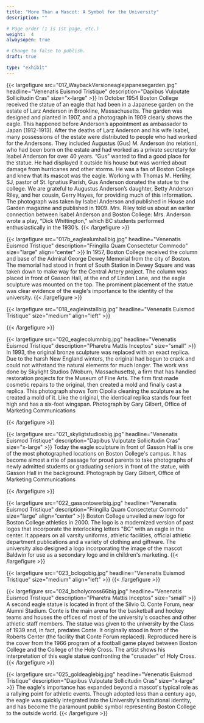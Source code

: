 ```yaml
---
title: "More Than a Mascot: A Symbol for the University"
description: ""

# Page order (1 is 1st page, etc.)
weight:  4
alwaysopen: true

# Change to false to publish.
draft: true

type: "exhibit"
---
```


{{< largefigure src="017_WaybackVersioneaglejapanesegarden.jpg"
                headline="Venenatis Euismod Tristique"
                description="Dapibus Vulputate Sollicitudin Cras"
                size="x-large" >}}
In October 1954 Boston College received the statue of an eagle that had been in a Japanese garden on the estate of Larz Anderson in Brookline, Massachusetts. The garden was designed and planted in 1907, and a photograph in 1909 clearly shows the eagle. This happened before Anderson’s appointment as ambassador to Japan  (1912-1913). After the deaths of Larz Anderson and his wife Isabel, many possessions of the estate were distributed to people who had worked for the Andersons. They included Augustus (Gus) M. Anderson (no relation), who had been born on the estate and had worked as a private secretary for Isabel Anderson for over 40 years. “Gus” wanted to find a good place for the statue. He had displayed it outside his house but was worried about damage from hurricanes and other storms.  He was a fan of Boston College and knew that its mascot was the eagle. Working with Thomas M. Herlihy, SJ, pastor of St. Ignatius Parish, Gus Anderson donated the statue to the college. We are grateful to Augustus Anderson’s daughter, Betty Anderson Riley, and her cousin, Gerry Hayes, for providing much of this information. The photograph was taken by Isabel Anderson and published in House and Garden magazine and published in 1909. Mrs. Riley told us about an earlier connection between Isabel Anderson and Boston College: Mrs. Anderson wrote a play, “Dick Whittington,” which BC students performed enthusiastically in the 1930’s.
{{< /largefigure >}}

{{< largefigure src="017b_eaglealumhallbig.jpg"
                headline="Venenatis Euismod Tristique"
                description="Fringilla Quam Consectetur Commodo" 
                size="large" align="center" >}}
In 1957, Boston College received the column and base of the Admiral George Dewey Memorial from the city of Boston. The memorial had stood in front of South Station in Dewey Square and was taken down to make way for the Central Artery project. The column was placed in front of Gasson Hall, at the end of Linden Lane, and the eagle sculpture was mounted on the top. The prominent placement of the statue was clear evidence of the eagle's importance to the identity of the university.
{{< /largefigure >}}

{{< largefigure src="018_eagleinstallbig.jpg"
                headline="Venenatis Euismod Tristique"
                size="medium"
                align="left" >}}

{{< /largefigure >}}

{{< largefigure src="020_eaglecolumnbig.jpg"
                headline="Venenatis Euismod Tristique"
                description="Pharetra Mattis Inceptos"
                size="small" >}}
In 1993, the original bronze sculpture was replaced with an exact replica. Due to the harsh New England winters, the original had begun to crack and could not withstand the natural elements for much longer. The work was done by Skylight Studios (Woburn, Massachusetts), a firm that has handled restoration projects for the Museum of Fine Arts. The firm first made cosmetic repairs to the original, then created a mold and finally cast a replica. This photograph shows Tom Cipolla cleaning the sculpture as he created a mold of it. Like the original, the identical replica stands four feet high and has a six-foot wingspan. 
Photograph by Gary Gilbert, Office of Marketing Communications

{{< /largefigure >}}

{{< largefigure src="021_skyligtstudiosbig.jpg"
                headline="Venenatis Euismod Tristique"
                description="Dapibus Vulputate Sollicitudin Cras"
                size="x-large" >}}
Today the eagle sculpture in front of Gasson Hall is one of the most photographed locations on Boston College's campus. It has become almost a rite of passage for proud parents to take photographs of newly admitted students or graduating seniors in front of the statue, with Gasson Hall in the background.
Photograph by Gary Gilbert, Office of Marketing Communications

{{< /largefigure >}}

{{< largefigure src="022_gassontowerbig.jpg"
                headline="Venenatis Euismod Tristique"
                description="Fringilla Quam Consectetur Commodo" 
                size="large" align="center" >}}
Boston College unveiled a new logo for Boston College athletics in 2000. The logo is a modernized version of past logos that incorporate the interlocking letters "BC" with an eagle in the center. It appears on all varsity uniforms, athletic facilities, official athletic department publications and a variety of clothing and giftware. The university also designed a logo incorporating the image of the mascot Baldwin for use as a secondary logo and in children's marketing.
{{< /largefigure >}}

{{< largefigure src="023_bclogobig.jpg"
                headline="Venenatis Euismod Tristique"
                size="medium"
                align="left" >}}
{{< /largefigure >}}

{{< largefigure src="024_bcholycross66big.jpg"
                headline="Venenatis Euismod Tristique"
                description="Pharetra Mattis Inceptos"
                size="small" >}}
A second eagle statue is located in front of the Silvio O. Conte Forum, near Alumni Stadium. Conte is the main arena for the basketball and hockey teams and houses the offices of most of the university's coaches and other athletic staff members. The statue was given to the university by the Class of 1939 and, in fact, predates Conte. It originally stood in front of the Roberts Center (the facility that Conte Forum replaced). Reproduced here is the cover from the 1966 program of a football game played between Boston College and the College of the Holy Cross. The artist shows his interpretation of this eagle statue confronting the "crusader" of Holy Cross.
{{< /largefigure >}}

{{< largefigure src="025_goldeaglebig.jpg"
                headline="Venenatis Euismod Tristique"
                description="Dapibus Vulputate Sollicitudin Cras"
                size="x-large" >}}
The eagle's importance has expanded beyond a mascot's typical role as a rallying point for athletic events. Though adopted less than a century ago, the eagle was quickly integrated into the University's institutional identity, and has become the paramount public symbol representing Boston College to the outside world.
{{< /largefigure >}}
